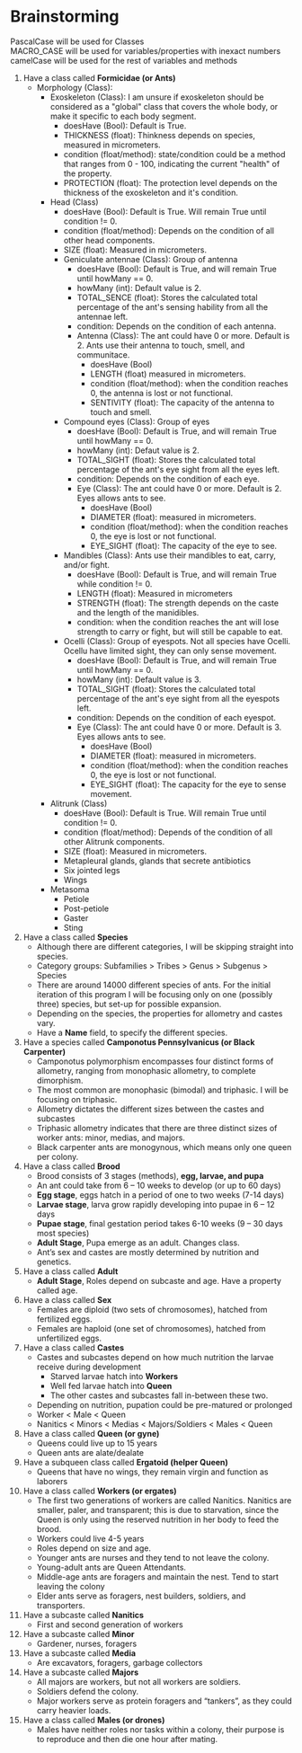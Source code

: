 # Brainstorming
<p>
PascalCase will be used for Classes<br>
MACRO_CASE will be used for variables/properties with inexact numbers<br>
camelCase will be used for the rest of variables and methods<br>
</p>

1. Have a class called **Formicidae (or Ants)**
    - Morphology (Class):
	    - Exoskeleton (Class): I am unsure if exoskeleton should be considered as a "global" class that covers the whole body, or make it specific to each body segment.
            - doesHave (Bool): Default is True.
            - THICKNESS (float): Thinkness depends on species, measured in micrometers.
            - condition (float/method): state/condition could be a method that ranges from 0 - 100, indicating the current "health" of the property.
            - PROTECTION (float): The protection level depends on the thickness of the exoskeleton and it's condition.
        - Head (Class)
            - doesHave (Bool): Default is True. Will remain True until condition != 0.
            - condition (float/method): Depends on the condition of all other head components.
            - SIZE (float): Measured in micrometers.
            - Geniculate antennae (Class): Group of antenna
                - doesHave (Bool): Default is True, and will remain True until howMany == 0.
                - howMany (int): Default value is 2.
                - TOTAL_SENCE (float): Stores the calculated total percentage of the ant's sensing hability from all the antennae left.
                - condition: Depends on the condition of each antenna.
                - Antenna (Class): The ant could have 0 or more. Default is 2. Ants use their antenna to touch, smell, and communitace.
                    - doesHave (Bool)
                    - LENGTH (float) measured in micrometers.
                    - condition (float/method): when the condition reaches 0, the antenna is lost or not functional.
                    - SENTIVITY (float): The capacity of the antenna to touch and smell.
            - Compound eyes (Class): Group of eyes
                - doesHave (Bool): Default is True, and will remain True until howMany == 0.
                - howMany (int): Defaut value is 2.
                - TOTAL_SIGHT (float): Stores the calculated total percentage of the ant's eye sight from all the eyes left.
                - condition: Depends on the condition of each eye.
                - Eye (Class): The ant could have 0 or more. Default is 2. Eyes allows ants to see.
                    - doesHave (Bool)
                    - DIAMETER (float): measured in micrometers.
                    - condition (float/method): when the condition reaches 0, the eye is lost or not functional.
                    - EYE_SIGHT (float): The capacity of the eye to see.
            - Mandibles (Class): Ants use their mandibles to eat, carry, and/or fight.
                - doesHave (Bool): Default is True, and will remain True while condition != 0.
                - LENGTH (float): Measured in micrometers
                - STRENGTH (float): The strength depends on the caste and the length of the manidibles.
                - condition: when the condition reaches the ant will lose strength to carry or fight, but will still be capable to eat.
            - Ocelli (Class): Group of eyespots. Not all species have Ocelli. Ocellu have limited sight, they can only sense movement.
                - doesHave (Bool): Default is True, and will remain True until howMany == 0.
                - howMany (int): Default value is 3.
                - TOTAL_SIGHT (float): Stores the calculated total percentage of the ant's eye sight from all the eyespots left.
                - condition: Depends on the condition of each eyespot.
                - Eye (Class): The ant could have 0 or more. Default is 3. Eyes allows ants to see. 
                    - doesHave (Bool)
                    - DIAMETER (float): measured in micrometers.
                    - condition (float/method): when the condition reaches 0, the eye is lost or not functional.
                    - EYE_SIGHT (float): The capacity for the eye to sense movement.
        - Alitrunk (Class)
            - doesHave (Bool): Default is True. Will remain True until condition != 0.
            - condition (float/method): Depends of the condition of all other Alitrunk components.
            - SIZE (float): Measured in micrometers.
            - Metapleural glands, glands that secrete antibiotics
            - Six jointed legs
            - Wings
        - Metasoma
            - Petiole
            - Post-petiole
            - Gaster
            - Sting
2. Have a class called **Species**
    - Although there are different categories, I will be skipping straight into species.
    - Category groups: Subfamilies > Tribes > Genus > Subgenus > Species
    - There are around 14000 different species of ants. For the initial iteration of this program I will be focusing only on one (possibly three) species, but set-up for possible expansion.
    - Depending on the species, the properties for allometry and castes vary.
    - Have a **Name** field, to specify the different species.
3. Have a species called **Camponotus Pennsylvanicus (or Black Carpenter)**
    - Camponotus polymorphism encompasses four distinct forms of allometry, ranging from monophasic allometry, to complete dimorphism.
    - The most common are monophasic (bimodal) and triphasic. I will be focusing on triphasic.
    - Allometry dictates the different sizes between the castes and subcastes
    - Triphasic allometry indicates that there are three distinct sizes of worker ants: minor, medias, and majors.
    - Black carpenter ants are monogynous, which means only one queen per colony.
4. Have a class called **Brood**
    - Brood consists of 3 stages (methods), **egg, larvae, and pupa**
    - An ant could take from 6 – 10 weeks to develop (or up to 60 days)
    - **Egg stage**, eggs hatch in a period of one to two weeks (7-14 days)
    - **Larvae stage**, larva grow rapidly developing into pupae in 6 – 12 days
    - **Pupae stage**, final gestation period takes 6-10 weeks (9 – 30 days most species)
    - **Adult Stage**, Pupa emerge as an adult. Changes class.
    - Ant’s sex and castes are mostly determined by nutrition and genetics.
5. Have a class called **Adult**
    - **Adult Stage**, Roles depend on subcaste and age. Have a property called age.
6. Have a class called **Sex**
    - Females are diploid (two sets of chromosomes), hatched from fertilized eggs.
    - Females are haploid (one set of chromosomes), hatched from unfertilized eggs.
7. Have a class called **Castes**
    - Castes and subcastes depend on how much nutrition the larvae receive during development
        - Starved larvae hatch into **Workers**
        - Well fed larvae hatch into **Queen**
        - The other castes and subcastes fall in-between these two.
    - Depending on nutrition, pupation could be pre-matured or prolonged
    - Worker < Male < Queen
    - Nanitics < Minors < Medias < Majors/Soldiers < Males < Queen
8. Have a class called **Queen (or gyne)**
    - Queens could live up to 15 years
    - Queen ants are alate/dealate
9. Have a subqueen class called **Ergatoid (helper Queen)**
    - Queens that have no wings, they remain virgin and function as laborers
10. Have a class called **Workers (or ergates)**
    - The first two generations of workers are called Nanitics. Nanitics are smaller, paler, and transparent; this is due to starvation, since the Queen is only using the reserved nutrition in her body to feed the brood.
    - Workers could live 4-5 years
    - Roles depend on size and age.
    - Younger ants are nurses and they tend to not leave the colony.
    - Young-adult ants are Queen Attendants.
    - Middle-age ants are foragers and maintain the nest. Tend to start leaving the colony
    - Elder ants serve as foragers, nest builders, soldiers, and transporters.
11. Have a subcaste called **Nanitics**
    - First and second generation of workers
12. Have a subcaste called **Minor**
    - Gardener, nurses, foragers
13. Have a subcaste called **Media**
    - Are excavators, foragers, garbage collectors
14. Have a subcaste called **Majors**
    - All majors are workers, but not all workers are soldiers.
    - Soldiers defend the colony.
    - Major workers serve as protein foragers and “tankers”, as they could carry heavier loads.
15. Have a class called **Males (or drones)**
    - Males have neither roles nor tasks within a colony, their purpose is to reproduce and then die one hour after mating.
